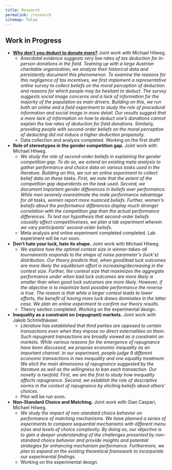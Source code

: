 ```yaml
---
title: Research
permalink: /research
sitemap: false
---
```


<!-- ## Published Work

- Paper 1: Description of paper 1.
- Paper 2: Description of paper 2. -->

## Work in Progress
- [**Why don’t you deduct to donate more?**](/projects/032024Why-dont-you-deduct) Joint work with Michael Hilweg.
    - *Anecdotal evidence suggests very low rates of tax deduction for in-person donations in the field. Teaming up with a large Austrian charitable organization, we analyze their historical data and persistently document this phenomenon. To examine the reasons for this negligence of tax incentives, we first implement a representative online survey to collect beliefs on the moral perception of deduction and reasons for which people may be hesitant to deduct. The survey suggests social image concerns and a lack of information for the majority of the population as main drivers. Building on this, we run both an online and a field experiment to study the role of procedural information and social image in more detail. Our results suggest that a mere lack of information on how to deduct one’s donations cannot explain the low rates of deduction for field donations. Similarly, providing people with second-order beliefs on the moral perception of deducting did not induce a higher deduction propensity.*
    - Data collection and analysis completed. Working on the first draft!
- **Role of stereotypes in the gender competition gap.** Joint work with Michael Hilweg.
    - *We study the role of second-order beliefs in explaining the gender competition gap. To do so, we extend an existing meta analysis to gather performance and choice data on various tasks used in the literature. Building on this, we run an online experiment to collect belief data on these tasks. First, we note that the extent of the competition gap dependents on the task used. Second, we document important gender differences in beliefs over performance.  While men severely overestimate the male performance advantage for all tasks, women report more nuanced beliefs. Further, women's beliefs about the performance differences display much stronger correlation with the competition gap than the actual performance differences. To test our hypothesis that second-order beliefs causally affect competitiveness, we plan a lab experiment wherein we vary participants’ second-order beliefs.*
    - Meta analysis and online experiment completed completed. Lab experiment will be run soon.
-  **Don’t hate your luck, hate its shape.** Joint work with Michael Hilweg.
    - *We explore how the optimal contest size in winner-takes-all tournaments responds to the shape of noise parameter's (luck's) distribution. Our theory predicts that, when good/bad luck outcomes are more likely the equilibrium effort is increasing/decreasing in the contest size. Further, the contest size that maximizes the aggregate performance under when bad luck outcomes are more likely is smaller than when good luck outcomes are more likely. However, if the objective is to maximize best possible performance the reverse is true. The reason is that while a larger contest leads to lower efforts, the benefit of having more luck draws dominates in the latter case. We plan an online experiment to confirm our theory results.*
    - Theory section completed. Working on the experimental design.
-  **Inequality as a constraint on (repugnant) markets.** Joint work with Jakob Schmidhäuser.
    - *Literature has established that third parties are opposed to certain transactions even when they impose no direct externalities on them. Such repugnant transactions are broadly viewed as a constraint on markets. While various reasons for the emergence of repugnance have been discussed, we propose economic inequality as an important channel. In our experiment, people judge 9 different economic transactions in two inequality and one equality treatment. We elicit the main dimensions of repugnance suggested by the literature as well as the willingness to ban each transaction. Our novelty is twofold. First, we are the first to study how inequality affects repugnance. Second, we establish the role of descriptive norms in the context of repugnance by eliciting beliefs about others' choices.* 
    - Pilot will be run soon. 
- **Non-Standard Choice and Matching.** Joint work with Gian Caspari, Michael Hilweg.
    - *We study the impact of non-standard choice behavior on performance of matching mechanisms. We have planned a series of experiments to compare sequential mechanisms with different menu sizes and levels of choice complexity. By doing so, our objective is to gain a deeper understanding of the challenges presented by non-standard choice behavior and provide insights and potential strategies for enhancing mechanism performance. Furthermore, we plan to expand on the existing theoretical framework to incorporate our experimental findings.*
    - Working on the experimental design.
    
